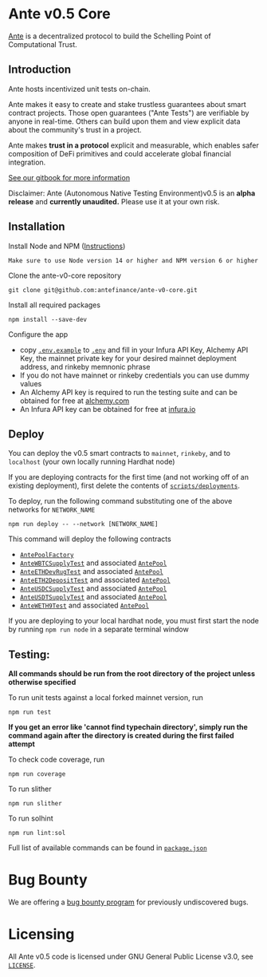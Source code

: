 # Ante v0.5 Core

[Ante](https://www.ante.finance) is a decentralized protocol to build the Schelling Point of Computational Trust.

## Introduction

Ante hosts incentivized unit tests on-chain.

Ante makes it easy to create and stake trustless guarantees about smart contract projects. Those open guarantees ("Ante Tests") are verifiable by anyone in real-time. Others can build upon them and view explicit data about the community's trust in a project.

Ante makes **trust in a protocol** explicit and measurable, which enables safer composition of DeFi primitives and could accelerate global financial integration.

[See our gitbook for more information](https://docs.ante.finance/antev05/)

Disclaimer: Ante (Autonomous Native Testing Environment)v0.5 is an **alpha release** and **currently unaudited.** Please use it at your own risk.


## Installation

Install Node and NPM ([Instructions](https://docs.npmjs.com/downloading-and-installing-node-js-and-npm))

```
Make sure to use Node version 14 or higher and NPM version 6 or higher
```

Clone the ante-v0-core repository

```
git clone git@github.com:antefinance/ante-v0-core.git
```

Install all required packages

```
npm install --save-dev
```

Configure the app

- copy [`.env.example`](./.env.example) to [`.env`](./.env) and fill in your Infura API Key, Alchemy API Key, the mainnet private key for your desired mainnet deployment address, and rinkeby memnonic phrase
- If you do not have mainnet or rinkeby credentials you can use dummy values
- An Alchemy API key is required to run the testing suite and can be obtained for free at [alchemy.com](https://www.alchemy.com/)
- An Infura API key can be obtained for free at [infura.io](https://infura.io/)

## Deploy

You can deploy the v0.5 smart contracts to `mainnet`, `rinkeby`, and to `localhost` (your own locally running Hardhat node)

If you are deploying contracts for the first time (and not working off of an existing deployment), first delete the contents of [`scripts/deployments`](./scripts/deployments).

To deploy, run the following command substituting one of the above networks for `NETWORK_NAME`

```
npm run deploy -- --network [NETWORK_NAME]
```

This command will deploy the following contracts

- [`AntePoolFactory`](./contracts/AntePoolFactory.sol)
- [`AnteWBTCSupplyTest`](./contracts/examples/AnteWBTCSupplyTest.sol) and associated [`AntePool`](./contracts/AntePool.sol)
- [`AnteETHDevRugTest`](./contracts/examples/AnteEthDevRugTest.sol) and associated [`AntePool`](./contracts/AntePool.sol)
- [`AnteETH2DepositTest`](./contracts/examples/AnteETH2DepositTest.sol) and associated [`AntePool`](./contracts/AntePool.sol)
- [`AnteUSDCSupplyTest`](./contracts/examples/AnteUSDCSupplyTest.sol) and associated [`AntePool`](./contracts/AntePool.sol)
- [`AnteUSDTSupplyTest`](./contracts/examples/AnteUSDTSupplyTest.sol) and associated [`AntePool`](./contracts/AntePool.sol)
- [`AnteWETH9Test`](./contracts/examples/AnteWETH9Test.sol.sol) and associated [`AntePool`](./contracts/AntePool.sol)

If you are deploying to your local hardhat node, you must first start the node by running `npm run node` in a separate terminal window

## Testing:

**All commands should be run from the root directory of the project unless otherwise specified**

To run unit tests against a local forked mainnet version, run

```
npm run test
```

**If you get an error like 'cannot find typechain directory', simply run the command again after the directory is created during the first failed attempt**

To check code coverage, run

```
npm run coverage
```

To run slither

```
npm run slither
```

To run solhint

```
npm run lint:sol
```

Full list of available commands can be found in [`package.json`](./package.json)

# Bug Bounty

We are offering a [bug bounty program](./bug-bounty.md) for previously undiscovered bugs.

# Licensing

All Ante v0.5 code is licensed under GNU General Public License v3.0, see [`LICENSE`](./LICENSE).
